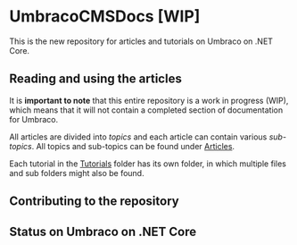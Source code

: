 # UmbracoCMSDocs [WIP]

This is the new repository for articles and tutorials on Umbraco on .NET Core.

## Reading and using the articles

It is **important to note** that this entire repository is a work in progress (WIP), which means that it will not contain a completed section of documentation for Umbraco.

All articles are divided into *topics* and each article can contain various *sub-topics*. All topics and sub-topics can be found under [Articles](Articles).

Each tutorial in the [Tutorials](Tutorials) folder has its own folder, in which multiple files and sub folders might also be found.

## Contributing to the repository

## Status on Umbraco on .NET Core


